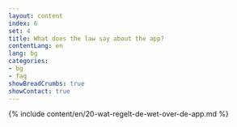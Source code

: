 ```yaml
---
layout: content
index: 6
set: 4
title: What does the law say about the app?
contentLang: en
lang: bg
categories:
- bg
- faq
showBreadCrumbs: true
showContact: true
---
```

{% include content/en/20-wat-regelt-de-wet-over-de-app.md %}
